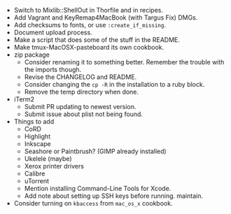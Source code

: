 * Switch to Mixlib::ShellOut in Thorfile and in recipes.
* Add Vagrant and KeyRemap4MacBook (with Targus Fix) DMGs.
* Add checksums to fonts, or use `:create_if_missing`.
* Document upload process.
* Make a script that does some of the stuff in the README.
* Make tmux-MacOSX-pasteboard its own cookbook.
* zip package
    * Consider renaming it to something better. Remember the trouble with the imports though.
    * Revise the CHANGELOG and README.
    * Consider changing the `cp -R` in the installation to a ruby block.
    * Remove the temp directory when done.
* iTerm2
    * Submit PR updating to newest version.
    * Submit issue about plist not being found.
* Things to add
    * CoRD
    * Highlight
    * Inkscape
    * Seashore or Paintbrush? (GIMP already installed)
    * Ukelele (maybe)
    * Xerox printer drivers
    * Calibre
    * uTorrent
    * Mention installing Command-Line Tools for Xcode.
    * Add note about setting up SSH keys before running.
maintain.
* Consider turning on `kbaccess` from `mac_os_x` cookbook.
